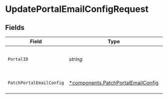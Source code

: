 # UpdatePortalEmailConfigRequest


## Fields

| Field                                                                                   | Type                                                                                    | Required                                                                                | Description                                                                             | Example                                                                                 |
| --------------------------------------------------------------------------------------- | --------------------------------------------------------------------------------------- | --------------------------------------------------------------------------------------- | --------------------------------------------------------------------------------------- | --------------------------------------------------------------------------------------- |
| `PortalID`                                                                              | *string*                                                                                | :heavy_check_mark:                                                                      | ID of the portal.                                                                       | f32d905a-ed33-46a3-a093-d8f536af9a8a                                                    |
| `PatchPortalEmailConfig`                                                                | [*components.PatchPortalEmailConfig](../../models/components/patchportalemailconfig.md) | :heavy_minus_sign:                                                                      | Update a portal email configured.                                                       |                                                                                         |